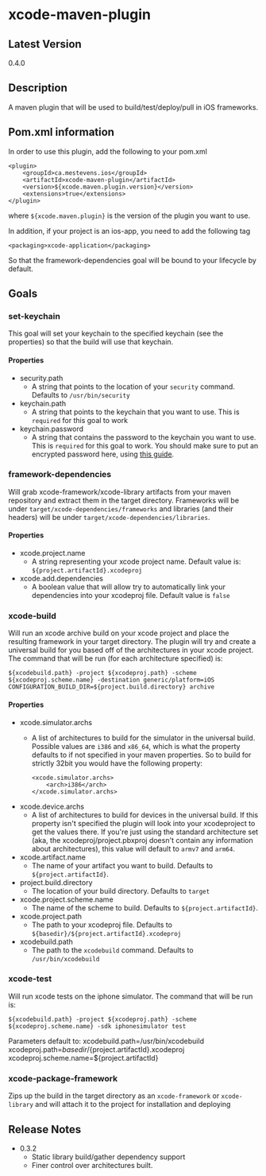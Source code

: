 # xcode-maven-plugin

## Latest Version
0.4.0

## Description

A maven plugin that will be used to build/test/deploy/pull in iOS frameworks.

## Pom.xml information

In order to use this plugin, add the following to your pom.xml

```
<plugin>
	<groupId>ca.mestevens.ios</groupId>
	<artifactId>xcode-maven-plugin</artifactId>
	<version>${xcode.maven.plugin.version}</version>
	<extensions>true</extensions>
</plugin>
```

where `${xcode.maven.plugin}` is the version of the plugin you want to use.

In addition, if your project is an ios-app, you need to add the following tag
```
<packaging>xcode-application</packaging>
```
So that the framework-dependencies goal will be bound to your lifecycle by default.

## Goals

### set-keychain

This goal will set your keychain to the specified keychain (see the properties) so that the build will use that keychain.

#### Properties

* security.path
	* A string that points to the location of your `security` command. Defaults to `/usr/bin/security`
* keychain.path
	* A string that points to the keychain that you want to use. This is `required` for this goal to work
* keychain.password
	* A string that contains the password to the keychain you want to use. This is `required` for this goal to work. You should make sure to put an encrypted password here, using [this guide](http://maven.apache.org/guides/mini/guide-encryption.html).

### framework-dependencies

Will grab xcode-framework/xcode-library artifacts from your maven repository and extract them in the target directory. Frameworks will be under `target/xcode-dependencies/frameworks` and libraries (and their headers) will be under `target/xcode-dependencies/libraries`.

#### Properties

* xcode.project.name
	* A string representing your xcode project name. Default value is: `${project.artifactId}.xcodeproj`
* xcode.add.dependencies
	* A boolean value that will allow try to automatically link your dependencies into your xcodeproj file. Default value is `false`

### xcode-build

Will run an xcode archive build on your xcode project and place the resulting framework in your target directory. The plugin will try and create a universal build for you based off of the architectures in your xcode project.  The command that will be run (for each architecture specified) is:

```
${xcodebuild.path} -project ${xcodeproj.path} -scheme ${xcodeproj.scheme.name} -destination generic/platform=iOS CONFIGURATION_BUILD_DIR=${project.build.directory} archive
```

#### Properties
* xcode.simulator.archs
	* A list of architectures to build for the simulator in the universal build. Possible values are `i386` and `x86_64`, which is what the property defaults to if not specified in your maven properties. So to build for strictly 32bit you would have the following property:
	
		```
		<xcode.simulator.archs>
			<arch>i386</arch>
		</xcode.simulator.archs>
		```
* xcode.device.archs
	* A list of architectures to build for devices in the universal build. If this property isn't specified the plugin will look into your xcodeproject to get the values there. If you're just using the standard architecture set (aka, the xcodeproj/project.pbxproj doesn't contain any information about architectures), this value will default to `armv7` and `arm64`.
* xcode.artifact.name
	* The name of your artifact you want to build. Defaults to `${project.artifactId}`.
* project.build.directory
	* The location of your build directory. Defaults to `target`
* xcode.project.scheme.name
	* The name of the scheme to build. Defaults to `${project.artifactId}`.
* xcode.project.path
	* The path to your xcodeproj file. Defaults to `${basedir}/${project.artifactId}.xcodeproj`
* xcodebuild.path
	* The path to the `xcodebuild` command. Defaults to `/usr/bin/xcodebuild`

### xcode-test

Will run xcode tests on the iphone simulator. The command that will be run is:

```
${xcodebuild.path} -project ${xcodeproj.path} -scheme ${xcodeproj.scheme.name} -sdk iphonesimulator test
```

Parameters default to:
xcodebuild.path=/usr/bin/xcodebuild
xcodeproj.path=${basedir}/${project.artifactId}.xcodeproj
xcodeproj.scheme.name=${project.artifactId}

### xcode-package-framework

Zips up the build in the target directory as an `xcode-framework` or `xcode-library` and will attach it to the project for installation and deploying

## Release Notes
* 0.3.2
	* Static library build/gather dependency support
	* Finer control over architectures built.